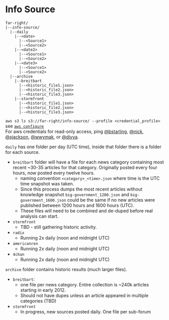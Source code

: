 # Info Source
```
far-right/  
|--info-source/
  |--daily
    |--<date>
      |--<Source1>
      |--<Source2>
    |--<date2>
      |--<Source1>
      |--<Source2>
    |--<date3>
      |--<Source1>
      |--<Source2>
  |--archive
    |--breitbart
      |--<historic_file1.json>
      |--<historic_file2.json>
      |--<historic_file3.json>
    |--stormfront
      |--<historic_file1.json>
      |--<historic_file2.json>
      |--<historic_file3.json>
```
`aws s3 ls s3://far-right/info-source/ --profile <credential_profile>`
see [`aws configure`](http://docs.aws.amazon.com/cli/latest/userguide/cli-chap-getting-started.html)  
For aws credentials for read-only access, ping [@bstarling](https://datafordemocracy.slack.com/messages/@bstarling/), [@nick](https://datafordemocracy.slack.com/messages/@nick/), [@sjackson](https://datafordemocracy.slack.com/messages/@sjackson/), [@wwymak](https://datafordemocracy.slack.com/messages/@wwymak/), or [@divya](https://datafordemocracy.slack.com/messages/@divya/).

`daily` has one folder per day (UTC time), inside that folder there is a folder for each source.
* `breitbart` folder will have a file for each news category containing most recent ~30-35 articles for that category. Originally posted every four hours, now posted every twelve hours.
  * naming convention `<category>_<time>.json` where time is the UTC time snapshot was taken.
  * Since this process dumps the most recent articles without knowledge snapshot `big-government_1200.json` and `big-government_1600.json` could be the same if no new articles were published between 1200 hours and 1600 hours (UTC).
  * These files will need to be combined and de-duped before real analysis can start.
* `stormfront`
  * TBD - still gathering historic activity. 
* `radix`
  * Running 2x daily (noon and midnight UTC)
* `americanren`
  * Running 2x daily (noon and midnight UTC)
* `4chan`
  * Running 2x daily (noon and midnight UTC)

`archive` folder contains historic results (much larger files).
* `breitbart`:
  * one file per news category. Entire collection is ~240k articles starting in early 2012.
  * Should not have dupes unless an article appeared in multiple categories (TBD)
* `stormfront`
  * In progress, new sources posted daily. One file per sub-forum
